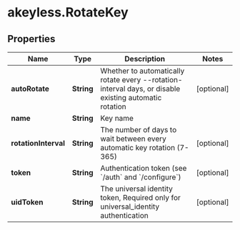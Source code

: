 # akeyless.RotateKey

## Properties

Name | Type | Description | Notes
------------ | ------------- | ------------- | -------------
**autoRotate** | **String** | Whether to automatically rotate every --rotation-interval days, or disable existing automatic rotation | [optional] 
**name** | **String** | Key name | 
**rotationInterval** | **String** | The number of days to wait between every automatic key rotation (7-365) | [optional] 
**token** | **String** | Authentication token (see &#x60;/auth&#x60; and &#x60;/configure&#x60;) | [optional] 
**uidToken** | **String** | The universal identity token, Required only for universal_identity authentication | [optional] 


